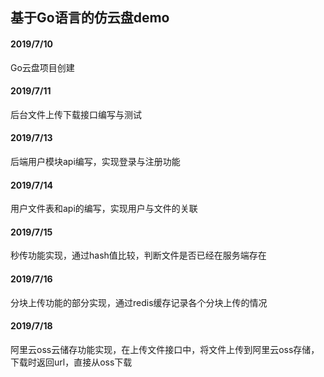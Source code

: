 ## 基于Go语言的仿云盘demo

#### 2019/7/10

Go云盘项目创建

#### 2019/7/11

后台文件上传下载接口编写与测试

#### 2019/7/13

后端用户模块api编写，实现登录与注册功能

#### 2019/7/14

用户文件表和api的编写，实现用户与文件的关联

#### 2019/7/15

秒传功能实现，通过hash值比较，判断文件是否已经在服务端存在

#### 2019/7/16

分块上传功能的部分实现，通过redis缓存记录各个分块上传的情况

#### 2019/7/18

阿里云oss云储存功能实现，在上传文件接口中，将文件上传到阿里云oss存储，下载时返回url，直接从oss下载

